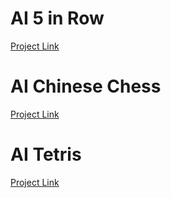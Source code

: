 # AI 5 in Row
[Project Link](https://github.com/liyinnbw/AI/tree/master/AIGames/5inRow)

# AI Chinese Chess
[Project Link](https://github.com/liyinnbw/AI/tree/master/AIGames/ChineseChess)

# AI Tetris
[Project Link](https://github.com/liyinnbw/AI/tree/master/AIGames/TetrisAI) 
